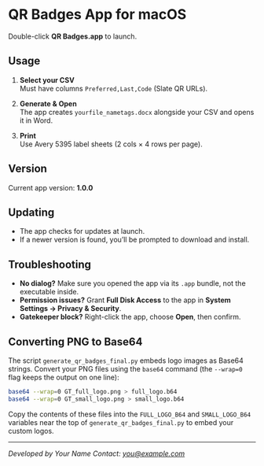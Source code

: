 # QR Badges App for macOS

Double-click **QR Badges.app** to launch.

## Usage

1. **Select your CSV**  
   Must have columns `Preferred,Last,Code` (Slate QR URLs).

2. **Generate & Open**  
   The app creates `yourfile_nametags.docx` alongside your CSV and opens it in Word.

3. **Print**  
   Use Avery 5395 label sheets (2 cols × 4 rows per page).

## Version

Current app version: **1.0.0**

## Updating

- The app checks for updates at launch.  
- If a newer version is found, you’ll be prompted to download and install.

## Troubleshooting

- **No dialog?** Make sure you opened the app via its `.app` bundle, not the executable inside.  
- **Permission issues?** Grant **Full Disk Access** to the app in **System Settings → Privacy & Security**.  
- **Gatekeeper block?** Right-click the app, choose **Open**, then confirm.

## Converting PNG to Base64

The script `generate_qr_badges_final.py` embeds logo images as Base64 strings.
Convert your PNG files using the `base64` command (the `--wrap=0` flag keeps the
output on one line):

```bash
base64 --wrap=0 GT_full_logo.png > full_logo.b64
base64 --wrap=0 GT_small_logo.png > small_logo.b64
```

Copy the contents of these files into the `FULL_LOGO_B64` and `SMALL_LOGO_B64`
variables near the top of `generate_qr_badges_final.py` to embed your custom
logos.

---

*Developed by Your Name*
*Contact: you@example.com*
